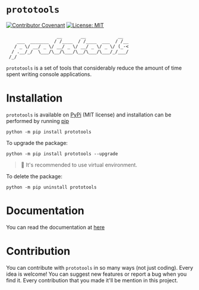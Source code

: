 # `prototools`

[![Contributor Covenant](https://img.shields.io/badge/Contributor%20Covenant-2.0-4baaaa.svg)](./code_of_conduct.md)
[![License: MIT](https://img.shields.io/badge/License-MIT-yellow.svg)](https://opensource.org/licenses/MIT)

                       __       __            __  
        ___  _______  / /____  / /____  ___  / /__
       / _ \/ __/ _ \/ __/ _ \/ __/ _ \/ _ \/ (_-<
      / .__/_/  \___/\__/\___/\__/\___/\___/_/___/
     /_/ 


`prototools` is a set of tools that considerably reduce the amount of time 
spent writing console applications. 


# Installation

`prototools` is available on [PyPi](https://pypi.org/project/prototools/) (MIT license) 
and installation can be performed by running [pip](https://docs.python.org/es/3/installing/index.html)

```
python -m pip install prototools
```
To upgrade the package:
```
python -m pip install prototools --upgrade
```
> 📝 It's recommended to use virtual environment.

To delete the package:
```
python -m pip uninstall prototools
```


# Documentation

You can read the documentation at [here](https://proto-tools.github.io/docs/)


# Contribution

You can contribute with ``prototools`` in so many ways (not just coding).
Every idea is welcome! You can suggest new features or report a bug when
you find it. Every contribution that you made it'll be mention in this 
project. 
